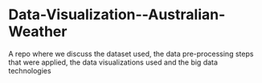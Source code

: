 # Data-Visualization--Australian-Weather
A repo where we discuss the dataset used, the data pre-processing steps that were applied, the data visualizations used and the big data technologies
